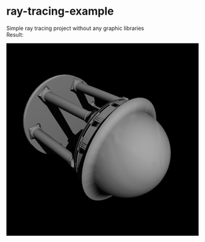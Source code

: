 # ray-tracing-example
Simple ray tracing project without any graphic libraries
<br>
Result:

![alt tag](output.png)
